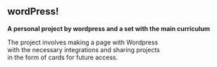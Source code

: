 ## wordPress!

**A personal project by wordpress and a set with the main curriculum**

The project involves making a page with Wordpress<br> 
with the necessary integrations and sharing projects<br> 
in the form of cards for future access.
